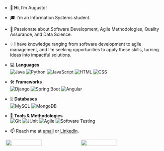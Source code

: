 - 👋 **Hi**, I’m Augusto!

- 🎓 I'm an Information Systems student.
- 🚀 Passionate about Software Development, Agile Methodologies, Quality Assurance, and Data Science.
- 💡 I have knowledge ranging from software development to agile management, and I’m seeking opportunities to apply these skills, turning ideas into impactful solutions.

- 💻 **Languages**  
![Java](https://img.shields.io/badge/Java-ED8B00?style=for-the-badge&logo=java&logoColor=white) 
![Python](https://img.shields.io/badge/Python-3776AB?style=for-the-badge&logo=python&logoColor=white) 
![JavaScript](https://img.shields.io/badge/JavaScript-F7DF1E?style=for-the-badge&logo=javascript&logoColor=black) 
![HTML](https://img.shields.io/badge/HTML-E34F26?style=for-the-badge&logo=html5&logoColor=white) 
![CSS](https://img.shields.io/badge/CSS-1572B6?style=for-the-badge&logo=css3&logoColor=white)  

- 🛠️ **Frameworks**  
![Django](https://img.shields.io/badge/Django-092E20?style=for-the-badge&logo=django&logoColor=white) 
![Spring Boot](https://img.shields.io/badge/Spring%20Boot-6DB33F?style=for-the-badge&logo=spring-boot&logoColor=white) 
![Angular](https://img.shields.io/badge/Angular-DD0031?style=for-the-badge&logo=angular&logoColor=white)  

- 🗄️ **Databases**  
![MySQL](https://img.shields.io/badge/MySQL-4479A1?style=for-the-badge&logo=mysql&logoColor=white) 
![MongoDB](https://img.shields.io/badge/MongoDB-47A248?style=for-the-badge&logo=mongodb&logoColor=white)  

- 🔧 **Tools & Methodologies**  
![Git](https://img.shields.io/badge/Git-F05032?style=for-the-badge&logo=git&logoColor=white) 
![JUnit](https://img.shields.io/badge/JUnit-25A162?style=for-the-badge&logo=junit5&logoColor=white) 
![Agile](https://img.shields.io/badge/Agile-0078D7?style=for-the-badge&logo=agile&logoColor=white) 
![Software Testing](https://img.shields.io/badge/Software%20Testing-009688?style=for-the-badge&logo=test&logoColor=white)  

- 📫 Reach me at [email](mailto:asergioscosta@gmail.com) or [LinkedIn](https://www.linkedin.com/in/asergioscosta).

<div style="display: flex; justify-content: center;">
  <img width="48%" src="https://github-readme-stats.vercel.app/api?username=asergioscosta&show_icons=true&theme=dark" />
  <img width="48%" src="https://github-readme-stats.vercel.app/api/top-langs/?username=asergioscosta&layout=compact&theme=dark" />
</div>